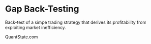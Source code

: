 # Gap Back-Testing

Back-test of a simpe trading strategy that derives its profitability from exploiting market inefficiency.

QuantState.com
